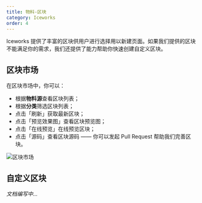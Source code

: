 ```yaml
---
title: 物料-区块
category: Iceworks
order: 4
---
```


Iceworks 提供了丰富的区块供用户进行选择用以新建页面。如果我们提供的区块不能满足你的需求，我们还提供了能力帮助你快速创建自定义区块。

## 区块市场

在区块市场中，你可以：

- 根据**物料源**查看区块列表；
- 根据**分类**筛选区块列表；
- 点击「刷新」获取最新区块；
- 点击「预览效果图」查看区块预览图；
- 点击「在线预览」在线预览区块；
- 点击「源码」查看区块源码 —— 你可以发起 Pull Request 帮助我们完善区块。

![区块市场](https://img.alicdn.com/tfs/TB1fa9rM5rpK1RjSZFhXXXSdXXa-1425-818.gif)

## 自定义区块

_文档编写中..._